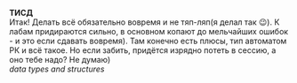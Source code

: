 **ТИСД**\
Итак! Делать всё обязательно вовремя и не тяп-ляп(я делал так 😉). К лабам придираются сильно, в основном копают до мельчайших ошибок -
и это если сдавать вовремя). Там конечно есть плюсы, тип автоматом РК и всё такое. Но если забить, придётся изрядно потеть в сессию,
а оно тебе надо? Не думаю)\
*data types and structures*
